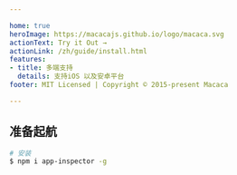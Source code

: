 ```yaml
---

home: true
heroImage: https://macacajs.github.io/logo/macaca.svg
actionText: Try it Out →
actionLink: /zh/guide/install.html
features:
- title: 多端支持
  details: 支持iOS 以及安卓平台
footer: MIT Licensed | Copyright © 2015-present Macaca

---
```


## 准备起航

```bash
# 安装
$ npm i app-inspector -g
```

